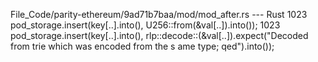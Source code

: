 File_Code/parity-ethereum/9ad71b7baa/mod/mod_after.rs --- Rust
1023                                 pod_storage.insert(key[..].into(), U256::from(&val[..]).into());                                                        1023                                 pod_storage.insert(key[..].into(), rlp::decode::<U256>(&val[..]).expect("Decoded from trie which was encoded from the s
                                                                                                                                                                  ame type; qed").into());

